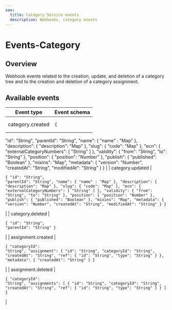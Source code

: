 ```yaml
---
seo:
  title: Category Service events
  description: Webhooks, category events
---
```


# Events-Category

## Overview

Webhook events related to the creation, update, and deletion of a category tree and to the creation and deletion of a category assignment.

## Available events

| Event type         | Event schema                                                                                                                                                                                                                                                                                                                                                                                                                                                                                                                                                                                  |
| ------------------ | --------------------------------------------------------------------------------------------------------------------------------------------------------------------------------------------------------------------------------------------------------------------------------------------------------------------------------------------------------------------------------------------------------------------------------------------------------------------------------------------------------------------------------------------------------------------------------------------- |
| category.created   | <pre class="language-json"><code class="lang-json">{
  "id": "String",
  "parentId": "String",
  "name": {
    "name" : "Map"
  },
  "description": {
    "description": "Map"
  },
  "slug": {
    "code": "Map"
  },
  "ecn": {
    "externalCategoryNumbers": [
      "String"
    ]
  },
  "validity": {
    "from": "String",
    "to": "String"
  },
  "position": {
    "position": "Number"
  },
  "publish": {
    "published": "Boolean"
  },
  "mixins": "Map",
  "metadata": {
    "version": "Number",
    "createdAt": "String",
    "modifiedAt": "String"
  }
}
</code></pre> |
| category.updated   | <pre class="language-json"><code class="lang-json">{
  "id": "String",
  "parentId": "String",
  "name": {
    "name" : "Map"
  },
  "description": {
    "description": "Map"
  },
  "slug": {
    "code": "Map"
  },
  "ecn": {
    "externalCategoryNumbers": [
      "String"
    ]
  },
  "validity": {
    "from": "String",
    "to": "String"
  },
  "position": {
    "position": "Number"
  },
  "publish": {
    "published": "Boolean"
  },
  "mixins": "Map",
  "metadata": {
    "version": "Number",
    "createdAt": "String",
    "modifiedAt": "String"
  }
}
</code></pre> |
| category.deleted   | <pre class="language-json"><code class="lang-json">{
  "id": "String",
  "parentId": "String"
}
</code></pre>                                                                                                                                                                                                                                                                                                                                                                                                                                                                                 |
| assignment.created | <pre class="language-json"><code class="lang-json">{
  "categoryId": "String",
  "assignment": {
    "id": "String",
    "categoryId": "String",
    "createdAt": "String",
    "ref": {
      "id": "String",
      "type": "String"
    }
  },
  "metadata": {
    "createdAt": "String"
  }
}
</code></pre>                                                                                                                                                                                                                                                                                |
| assignment.deleted | <pre class="language-json"><code class="lang-json">{
  "categoryId": "String",
  "assignments": [
    {
      "id": "String",
      "categoryId": "String",
      "createdAt": "String",
      "ref": {
        "id": "String",
        "type": "String"
      }
    }
  ]
}
</code></pre>                                                                                                                                                                                                                                                                                                    |
